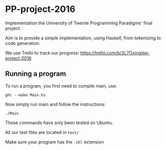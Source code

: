 # PP-project-2016

Implementation the University of Twente Programming Paradigms' final project.

Aim is to provide a simple implementation, using Haskell, from tokenizing to code generation. 

We use Trello to track our progress: 
https://trello.com/b/2L7Oxxjg/pp-project-2016

## Running a program
To run a program, you first need to compile main, use:

`ghc --make Main.hs`

Now simply run main and follow the instructions:

`./Main`

These commands have only been tested on Ubuntu.

All our test files are located in `test/`

Make sure your program has the `.shl` extension
